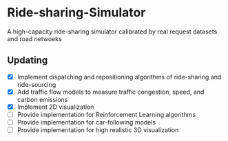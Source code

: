 # Ride-sharing-Simulator
A high-capacity ride-sharing simulator calibrated by real request datasets and road netwoeks

## Updating
- [x] Implement dispatching and repositioning algorithms of ride-sharing and ride-sourcing
- [x] Add traffic flow models to measure traffic congestion, speed, and carbon emissions
- [x] Implement 2D visualization
- [ ] Provide implementation for Reinforcement Learning algorithms
- [ ] Provide implementation for car-following models
- [ ] Provide implementation for high realistic 3D visualization
